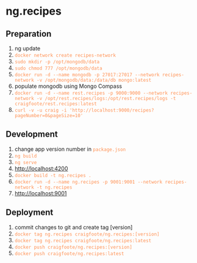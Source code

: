 # ng.recipes

<style>
    code {
        background-color: transparent;
        color: #ff9154
    }
</style>

## Preparation

1. ng update
1. `docker network create recipes-network`
1. `sudo mkdir -p /opt/mongodb/data`
1. `sudo chmod 777 /opt/mongodb/data`
1. `docker run -d --name mongodb -p 27017:27017 --network recipes-network -v /opt/mongodb/data:/data/db mongo:latest`
1. populate mongodb using Mongo Compass
1. `docker run -d --name rest.recipes -p 9000:9000 --network recipes-network -v /opt/rest.recipes/logs:/opt/rest.recipes/logs -t craigfoote/rest.recipes:latest`
1. `curl -v -u craig -i 'http://localhost:9000/recipes?pageNumber=0&pageSize=10'`

## Development

1. change app version number in `package.json`
1. `ng build`
1. `ng serve`
1. <http://localhost:4200>
1. `docker build -t ng.recipes .`
1. `docker run -d --name ng.recipes -p 9001:9001 --network recipes-network -t ng.recipes`
1. <http://localhost:9001>

## Deployment

1. commit changes to git and create tag [version]
1. `docker tag ng.recipes craigfoote/ng.recipes:[version]`
1. `docker tag ng.recipes craigfoote/ng.recipes:latest`
1. `docker push craigfoote/ng.recipes:[version]`
1. `docker push craigfoote/ng.recipes:latest`

